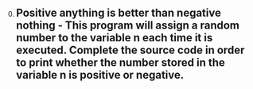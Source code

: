  0. Positive anything is better than negative nothing - This program will assign a random number to the variable n each time it is executed. Complete the source code in order to print whether the number stored in the variable n is positive or negative. 
    -
